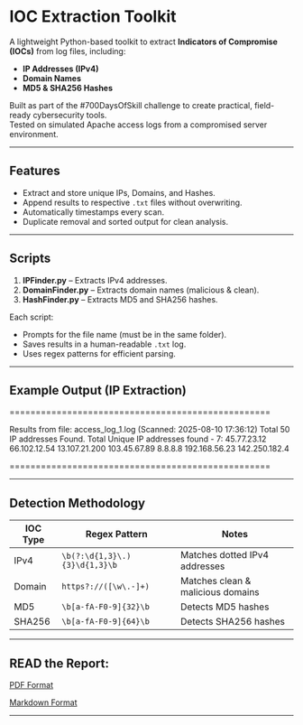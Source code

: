 # IOC Extraction Toolkit

A lightweight Python-based toolkit to extract **Indicators of Compromise (IOCs)** from log files, including:

- **IP Addresses (IPv4)**
- **Domain Names**
- **MD5 & SHA256 Hashes**

Built as part of the #700DaysOfSkill challenge to create practical, field-ready cybersecurity tools.  
Tested on simulated Apache access logs from a compromised server environment.

---

## Features
- Extract and store unique IPs, Domains, and Hashes.
- Append results to respective `.txt` files without overwriting.
- Automatically timestamps every scan.
- Duplicate removal and sorted output for clean analysis.

---

## Scripts
1. **IPFinder.py** – Extracts IPv4 addresses.
2. **DomainFinder.py** – Extracts domain names (malicious & clean).
3. **HashFinder.py** – Extracts MD5 and SHA256 hashes.

Each script:
- Prompts for the file name (must be in the same folder).
- Saves results in a human-readable `.txt` log.
- Uses regex patterns for efficient parsing.

---

## Example Output (IP Extraction)

==================================================

Results from file: access_log_1.log (Scanned: 2025-08-10 17:36:12)
Total 50 IP addresses Found.
Total Unique IP addresses found - 7:
45.77.23.12
66.102.12.54
13.107.21.200
103.45.67.89
8.8.8.8
192.168.56.23
142.250.182.4

==================================================

---

## Detection Methodology

| IOC Type  | Regex Pattern | Notes |
|-----------|--------------|-------|
| IPv4      | `\b(?:\d{1,3}\.){3}\d{1,3}\b` | Matches dotted IPv4 addresses |
| Domain    | `https?://([\w\.-]+)` | Matches clean & malicious domains |
| MD5       | `\b[a-fA-F0-9]{32}\b` | Detects MD5 hashes |
| SHA256    | `\b[a-fA-F0-9]{64}\b` | Detects SHA256 hashes |

---

## READ the Report:

[PDF Format](./IOCExtractionReport.pdf)

[Markdown Format](./IOCExtractionReport.md)

---
